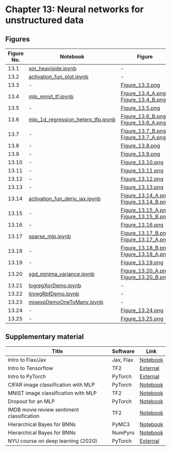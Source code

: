
# Chapter 13: Neural networks for unstructured data

## Figures

|Figure No. | Notebook | Figure |
|--|--|--|
| 13.1 | [xor_heaviside.ipynb](xor_heaviside.ipynb) | - |
| 13.2 | [activation_fun_plot.ipynb](activation_fun_plot.ipynb) | - |
| 13.3 | - | [Figure_13.3.png](https://github.com/probml/pml-book/blob/main/book1-figures/Figure_13.3.png)<br/> |
| 13.4 | [mlp_mnist_tf.ipynb](mlp_mnist_tf.ipynb) | [Figure_13.4_A.png](https://github.com/probml/pml-book/blob/main/book1-figures/Figure_13.4_A.png)<br/>[Figure_13.4_B.png](https://github.com/probml/pml-book/blob/main/book1-figures/Figure_13.4_B.png)<br/> |
| 13.5 | - | [Figure_13.5.png](https://github.com/probml/pml-book/blob/main/book1-figures/Figure_13.5.png)<br/> |
| 13.6 | [mlp_1d_regression_hetero_tfp.ipynb](mlp_1d_regression_hetero_tfp.ipynb) | [Figure_13.6_B.png](https://github.com/probml/pml-book/blob/main/book1-figures/Figure_13.6_B.png)<br/>[Figure_13.6_A.png](https://github.com/probml/pml-book/blob/main/book1-figures/Figure_13.6_A.png)<br/> |
| 13.7 | - | [Figure_13.7_B.png](https://github.com/probml/pml-book/blob/main/book1-figures/Figure_13.7_B.png)<br/>[Figure_13.7_A.png](https://github.com/probml/pml-book/blob/main/book1-figures/Figure_13.7_A.png)<br/> |
| 13.8 | - | [Figure_13.8.png](https://github.com/probml/pml-book/blob/main/book1-figures/Figure_13.8.png)<br/> |
| 13.9 | - | [Figure_13.9.png](https://github.com/probml/pml-book/blob/main/book1-figures/Figure_13.9.png)<br/> |
| 13.10 | - | [Figure_13.10.png](https://github.com/probml/pml-book/blob/main/book1-figures/Figure_13.10.png)<br/> |
| 13.11 | - | [Figure_13.11.png](https://github.com/probml/pml-book/blob/main/book1-figures/Figure_13.11.png)<br/> |
| 13.12 | - | [Figure_13.12.png](https://github.com/probml/pml-book/blob/main/book1-figures/Figure_13.12.png)<br/> |
| 13.13 | - | [Figure_13.13.png](https://github.com/probml/pml-book/blob/main/book1-figures/Figure_13.13.png)<br/> |
| 13.14 | [activation_fun_deriv_jax.ipynb](activation_fun_deriv_jax.ipynb) | [Figure_13.14_A.png](https://github.com/probml/pml-book/blob/main/book1-figures/Figure_13.14_A.png)<br/>[Figure_13.14_B.png](https://github.com/probml/pml-book/blob/main/book1-figures/Figure_13.14_B.png)<br/> |
| 13.15 | - | [Figure_13.15_A.png](https://github.com/probml/pml-book/blob/main/book1-figures/Figure_13.15_A.png)<br/>[Figure_13.15_B.png](https://github.com/probml/pml-book/blob/main/book1-figures/Figure_13.15_B.png)<br/> |
| 13.16 | - | [Figure_13.16.png](https://github.com/probml/pml-book/blob/main/book1-figures/Figure_13.16.png)<br/> |
| 13.17 | [sparse_mlp.ipynb](sparse_mlp.ipynb) | [Figure_13.17_B.png](https://github.com/probml/pml-book/blob/main/book1-figures/Figure_13.17_B.png)<br/>[Figure_13.17_A.png](https://github.com/probml/pml-book/blob/main/book1-figures/Figure_13.17_A.png)<br/> |
| 13.18 | - | [Figure_13.18_B.png](https://github.com/probml/pml-book/blob/main/book1-figures/Figure_13.18_B.png)<br/>[Figure_13.18_A.png](https://github.com/probml/pml-book/blob/main/book1-figures/Figure_13.18_A.png)<br/> |
| 13.19 | - | [Figure_13.19.png](https://github.com/probml/pml-book/blob/main/book1-figures/Figure_13.19.png)<br/> |
| 13.20 | [sgd_minima_variance.ipynb](sgd_minima_variance.ipynb) | [Figure_13.20_A.png](https://github.com/probml/pml-book/blob/main/book1-figures/Figure_13.20_A.png)<br/>[Figure_13.20_B.png](https://github.com/probml/pml-book/blob/main/book1-figures/Figure_13.20_B.png)<br/> |
| 13.21 | [logregXorDemo.ipynb](logregXorDemo.ipynb) | - |
| 13.22 | [linregRbfDemo.ipynb](linregRbfDemo.ipynb) | - |
| 13.23 | [mixexpDemoOneToMany.ipynb](mixexpDemoOneToMany.ipynb) | - |
| 13.24 | - | [Figure_13.24.png](https://github.com/probml/pml-book/blob/main/book1-figures/Figure_13.24.png)<br/> |
| 13.25 | - | [Figure_13.25.png](https://github.com/probml/pml-book/blob/main/book1-figures/Figure_13.25.png)<br/> |
## Supplementary material
|Title|Software|Link|
-|-|-
|Intro to Flax/Jax|Jax, Flax|[Notebook](https://colab.research.google.com/github/probml/probml-notebooks/blob/master/notebooks/flax_intro.ipynb)
|Intro to Tensorflow|TF2|[External](https://www.tensorflow.org/tutorials)
|Intro to PyTorch|PyTorch|[External](https://pytorch.org/tutorials/beginner/basics/intro.html)
|CIFAR image classification with MLP|PyTorch|[Notebook](https://colab.research.google.com/github/probml/probml-notebooks/blob/master/notebooks/mlp_cifar_pytorch.ipynb)
|MNIST image classification with MLP|TF2|[Notebook](https://colab.research.google.com/github/probml/probml-notebooks/blob/master/notebooks/mlp_mnist_tf.ipynb)
|Dropout for an MLP|PyTorch|[Notebook](https://colab.research.google.com/github/probml/probml-notebooks/blob/master/notebooks/dropout_mlp_torch.ipynb)
|IMDB movie review sentiment classification|TF2|[Notebook](https://colab.research.google.com/github/probml/probml-notebooks/blob/master/notebooks/mlp_imdb_tf.ipynb)
|Hierarchical Bayes for BNNs|PyMC3|[Notebook](https://colab.research.google.com/github/probml/probml-notebooks/blob/master/notebooks/bnn_hierarchical_pymc3.ipynb)
|Hierarchical Bayes for BNNs|NumPyro|[Notebook](https://colab.research.google.com/github/probml/probml-notebooks/blob/master/notebooks/bnn_hierarchical_numpyro.ipynb)
|NYU course on deep learning (2020)|PyTorch|[External](https://atcold.github.io/pytorch-Deep-Learning)